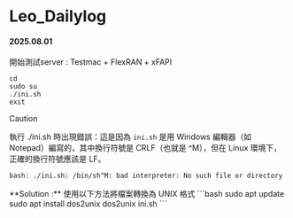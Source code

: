 # Leo_Dailylog

#### 2025.08.01
開始測試server : Testmac + FlexRAN + xFAPI

```
cd
sudo su 
./ini.sh
exit
```
> [!Caution]
> 執行 ./ini.sh 時出現錯誤：這是因為 `ini.sh` 是用 Windows 編輯器（如 Notepad）編寫的，其中換行符號是 CRLF（也就是 ^M），但在 Linux 環境下，正確的換行符號應該是 LF。
> ```bash
> bash: ./ini.sh: /bin/sh^M: bad interpreter: No such file or directory
> ```
> <pr>
> **Solution :** 使用以下方法將檔案轉換為 UNIX 格式
> ```bash
> sudo apt update
> sudo apt install dos2unix
> dos2unix ini.sh
> ```